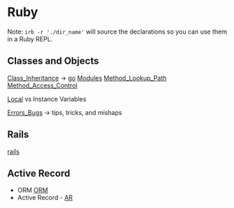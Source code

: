 # Ruby

Note: `irb -r './dir_name'` will source the declarations so you can use them
in a Ruby REPL.

## Classes and Objects

[Class_Inheritance](Class_Inheritance) -> [go](https://github.com/deuxp/vimwiki/blob/main/Class_Inheritance.md)
[Modules](Modules)
[Method_Lookup_Path](Method_Lookup_Path)
[Method_Access_Control](Method_Access_Control)

[Local](Local) vs Instance Variables


[Errors_Bugs](Errors_Bugs) -> tips, tricks, and mishaps

## Rails

[rails](rails)

## Active Record

- ORM [ORM](ORM)
- Active Record - [AR](AR)
